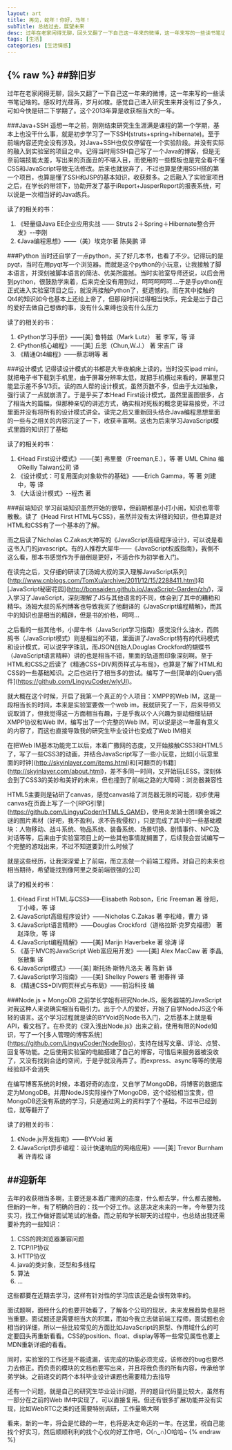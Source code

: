 ```yaml
---
layout: art
title: 再见，蛇年！你好，马年！
subTitle: 总结过去，展望未来
desc: 过年在老家闲得无聊，回头又翻了一下自己这一年来的微博，这一年来写的一些读书笔记啥的。感叹时光荏苒，岁月如梭。感觉自己进入研究生来并没有过了多久，可如今快是研二下学期了。这个2013年算是收获相当大的一年
tags: [生活]
categories: [生活情感]
---
```

{% raw %} 
##辞旧岁
---
过年在老家闲得无聊，回头又翻了一下自己这一年来的微博，这一年来写的一些读书笔记啥的。感叹时光荏苒，岁月如梭。感觉自己进入研究生来并没有过了多久，可如今快是研二下学期了。这个2013年算是收获相当大的一年。

###Java+SSH
遥想一年之前，刚刚结束研究生生涯满是课程的第一个学期，基本上也没干什么事，就是初步学习了一下SSH(struts+spring+hibernate)。至于前端内容还完全没有涉及。对Java+SSH也仅仅停留在一个实验阶段。并没有实际的融入到实验室的项目之中。记得当时用SSH自己写了一个Java的博客，但是无奈前端技能太差，写出来的页面丑的不堪入目，而使用的一些模板也是完全看不懂CSS和JavaScript导致无法修改。后来也就放弃了，不过也算是使用SSH搭的第一个项目，也算是懂了SSH和JSP的基本知识，收获颇多。之后融入了实验室项目之后，在学长的带领下，协助开发了基于iReport+JasperReport的报表系统，可以说是一次相当好的Java练兵。

读了的相关的书：
1. 《轻量级Java EE企业应用实战 —— Struts 2＋Spring＋Hibernate整合开发》--李刚
2. 《Java编程思想》——（美）埃克尔著 陈昊鹏 译

###Python
当时还自学了一点python，买了好几本书，也看了不少。记得玩的是pyqt，当时在用pyqt写一个浏览器。而就是这个python的小玩意，让我接触了脚本语言，并深刻被脚本语言的简洁、优美所震撼。当时实验室导师还说，以后会用到python，很鼓励学来着，后来完全没有用到过，呵呵呵呵呵....于是乎python在正式进入实验室项目之后，就没再接触Python了，挺遗憾的。而在其中接触的Qt4的知识如今也基本上还给上帝了，但那段时间过得相当快乐，完全是出于自己的爱好去做自己想做的事，没有什么束缚也没有什么压力

读了的相关的书：
1. 《Python学习手册》——\[美\] 鲁特兹（Mark Lutz） 著 李军，等 译
2. 《Python核心编程》——\[美\] 丘恩（Chun,W.J.） 著 宋吉广 译
3. 《精通Qt4编程》——蔡志明等 著

###设计模式
记得读设计模式的书都是大半夜躺床上读的，当时没买ipad mini，就把电子书下载到手机里，由于屏幕分辨率太低，就把手机横过来看的，屏幕里只能显示差不多1/3页。读的四人帮的设计模式，虽然页数不多，但由于太过抽象，强行读了一点就崩溃了。于是乎买了本Head First设计模式，虽然里面图很多，占了相当大的篇幅，但那种亲切的讲述方式，确实相对死板的概念更容易接受，不过里面并没有将所有的设计模式讲全。读完之后又重新回头结合Java编程思想里面的一些与之相关的内容沉淀了一下，收获丰富啊。这也为后来学习JavaScript模式里面的知识打了基础

读了的相关的书：
1. 《Head First设计模式》——\[美\] 弗里曼（Freeman,E.），等 著 UML China 编 OReilly Taiwan公司 译
2. 《设计模式：可复用面向对象软件的基础》——Erich Gamma，等 著 刘建中，等 译
3. 《大话设计模式》--程杰 著

###前端知识
学习前端知识虽然开始的很早，但前期都是小打小闹，知识也零零散散。读了《Head First HTML与CSS》，虽然并没有太详细的知识，但也算是对HTML和CSS有了一个基本的了解。

而之后读了Nicholas C.Zakas大神写的《JavaScript高级程序设计》，可以说是看这书入门的javascript。有的人推荐大犀牛——《JavaScript权威指南》，我倒不这么看，那本书感觉作为手册倒是更好，不适合作为初学者入门。

在读完之后，又仔细的研读了\[汤姆大叔的深入理解JavaScript系列\](http://www.cnblogs.com/TomXu/archive/2011/12/15/2288411.html)和\[JavaScript秘密花园\](http://bonsaiden.github.io/JavaScript-Garden/zh/)，深入学习了JavaScript，深刻理解了JS与其他语言的不同，体会到了其中的糟粕和精华。汤姆大叔的系列博客也导致我买了他翻译的《JavaScript编程精解》，而其中的知识也是相当的精辟，但是书的价格，呵呵...

之后看的一些其他书，小犀牛书（JavaScript学习指南）感觉没什么油水，而鹧鸪书（JavaScript模式）则是相当的不错，里面讲了JavaScript特有的代码模式和设计模式，可以说字字珠玑，而JSON创始人Douglas Crockford的蝴蝶书（JavaScript语言精粹）讲的也是相当不错，里面的轨道图印象深刻啊。至于HTML和CSS之后读了《精通CSS+DIV网页样式与布局》，也算是了解了HTML和CSS的一些基础知识。之后也进行了相当多的尝试。编写了一些\[简单的jQuery插件\](https://github.com/LingyuCoder/wlyUI)。

就大概在这个时候，开启了我第一个真正的个人项目：XMPP的Web IM，这是一段相当长的时间，本来是实验室要做一个web im，我就研究了一下，后来导师又说取消了，但我觉得这一方面相当有趣，于是乎我以个人兴趣为驱动细细钻研XMPP协议和Web IM，编写出了一个完整的Web IM，可以说是这一年最有意义的内容了，而这也直接导致我的研究生毕业设计也变成了Web IM相关

在把Web IM基本功能完工以后，本着广撒网的态度，又开始接触CSS3和HTML5了，写了一些CSS3的动画，并结合JavaScript写了一些小玩意，比如\[小玩意里面的时钟\](http://skyinlayer.com/items.html)和\[可翻页的书籍\](http://skyinlayer.com/about.html)，差不多同一时间，又开始玩LESS，深刻体会到了CSS3的美妙和美好的未来，但也撞到了前端之路的大障碍：浏览器兼容性

HTML5主要则是钻研了canvas，感觉canvas给了浏览器无限的可能，初步使用canvas在页面上写了一个\[RPG引擎\](https://github.com/LingyuCoder/HTML5_GAME)，使用炎龙骑士团II黄金城之谜的图片素材（好吧，我不盈利，求不告我侵权），只是完成了其中的一些基础模块：人物移动、战斗系统、物品系统、装备系统、场景切换、剧情事件、NPC及对话等等，后来由于实验室项目上的一些其他事情就搁置了，后续我会尝试编写一个完整的游戏出来，不过不知道要到什么时候了

就是这些经历，让我深深爱上了前端，而立志做一个前端工程师。对自己的未来也相当期待，希望能找到像阿里之类前端很强的公司

读了的相关的书：
1. 《Head First HTML与CSS》——Elisabeth Robson，Eric Freeman 著 徐阳，丁小峰，等 译
2. 《JavaScript高级程序设计》——Nicholas C.Zakas 著 李松峰，曹力 译
3. 《JavaScript语言精粹》——Douglas Crockford（道格拉斯·克罗克福德） 著 赵泽欣，等 译
4. 《JavaScript编程精解》——\[美\] Marijn Haverbeke 著 徐涛 译
5. 《基于MVC的JavaScript Web富应用开发》——\[美\] Alex MacCaw 著 李晶,张散集 译
6. 《JavaScript模式》——\[美\] 斯托扬·斯特凡洛夫 著 陈新 译
7. 《JavaScript学习指南》——\[美\] Shelley Powers 著 谢春祥 译
8. 《精通CSS+DIV网页样式与布局》——前沿科技 编

###Node.js + MongoDB
之前学长学姐有研究NodeJS，服务器端的JavaScript对我这种人来说确实相当有吸引力。出于个人的爱好，开始了自学NodeJS这个年轻的语言。这个学习过程就是读的BYVoid的Node书入门，之后基本上就是看API，看文档了。在朴灵的《深入浅出Node.js》出来之前，使用有限的Node知识，写了一个\[多人管理的博客系统\](https://github.com/LingyuCoder/NodeBlog)，支持在线写文章、评论、点赞、回复等功能。之后使用实验室的电脑搭建了自己的博客，可惜后来服务器被没收了，又没有找到合适的空间，于是乎就没再弄了。而express、async等等的使用经验却不会消失

在编写博客系统的时候，本着好奇的态度，又自学了MongoDB，将博客的数据库定为MongoDB。并用NodeJS实际操作了MongoDB，这个经验相当宝贵，但MongoDB还没有系统的学习，只是通过网上的资料学了个基础，不过书已经到位，就等翻开了

读了的相关的书：
1. 《Node.js开发指南》——BYVoid 著
2. 《JavaScript异步编程：设计快速响应的网络应用》——\[美\] Trevor Burnham 著 许青松 译

##迎新年
---
去年的收获相当多啊，主要还是本着广撒网的态度，什么都去学，什么都去接触。但新的一年，有了明确的目的：找一个好工作。这是决定未来的一年，今年要为找实习，找工作做好面试笔试的准备。而之前和学长聊天的过程中，也总结出我还需要补充的一些知识：
1. CSS的跨浏览器兼容问题
2. TCP/IP协议
3. HTTP协议
4. java的类对象，泛型和多线程
5. 算法
6. ...

这些都要在近期去学习，这样有针对性的学习应该还是会很有效率的。

面试题啊，面经什么的也要开始看了，了解各个公司的现状，未来发展趋势也是相当重要。面试题还是需要相当大的积累，而如今我立志做前端工程师，面试题也会相当的详细，所以一些比较常见的方面比如JavaScript的原型、作用域什么的可定要回头再重新看看。CSS的position、float、display等等一些常见属性也要上MDN重新详细的看看。

同时，实验室的工作还是不能遗漏，该完成的功能必须完成，该修改的bug也要尽力去修正。而负责的模块的文档也要写出来，并且将我负责的所有内容，传承给学弟学妹。之前递交的两个本科毕业设计课题也需要精力去指导

还有一个问题，就是自己的研究生毕业设计问题，开的题目代码量比较大，虽然有一部分在之前的Web IM中实现了，可以直接复用。但还有很多扩展功能并没有实现，比如WebRTC之类的还需要特别调研，工作量略大啊

看来，新的一年，将会是忙碌的一年，也将是决定命运的一年。在这里，祝自己能找个好实习，然后顺顺利利的找个心仪的好工作吧，O(∩_∩)O哈哈~
{% endraw %}